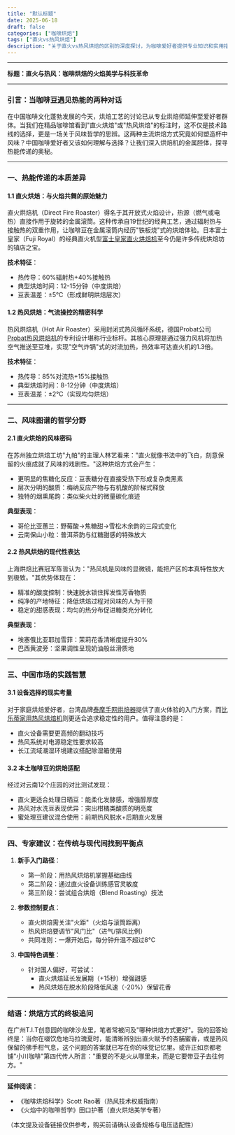 ```yaml
---
title: "默认标题"
date: 2025-06-18
draft: false
categories: ["咖啡烘焙"]
tags: ["直火vs热风烘焙"]
description: "关于直火vs热风烘焙的区别的深度探讨，为咖啡爱好者提供专业知识和实用指南。"
---
```


---
**标题：直火与热风：咖啡烘焙的火焰美学与科技革命**

---

### 引言：当咖啡豆遇见热能的两种对话

在中国咖啡文化蓬勃发展的今天，烘焙工艺的讨论已从专业烘焙师延伸至爱好者群体。当我们在精品咖啡馆看到"直火烘焙"或"热风烘焙"的标注时，这不仅是技术路线的选择，更是一场关于风味哲学的思辨。这两种主流烘焙方式究竟如何塑造杯中风味？中国咖啡爱好者又该如何理解与选择？让我们深入烘焙机的金属腔体，探寻热能传递的奥秘。

---

### 一、热能传递的本质差异

#### 1.1 直火烘焙：与火焰共舞的原始魅力
直火烘焙机（Direct Fire Roaster）得名于其开放式火焰设计，热源（燃气或电热）直接作用于旋转的金属滚筒。这种传承自19世纪的经典工艺，通过辐射热与接触热的双重作用，让咖啡豆在金属滚筒内经历"铁板烧"式的烘焙体验。日本富士皇家（Fuji Royal）的经典直火机型[富士皇家直火烘焙机](https://www.amazon.com/s?k=%E5%AF%8C%E5%A3%AB%E7%9A%87%E5%AE%B6%E7%9B%B4%E7%81%AB%E7%83%98%E7%84%99%E6%9C%BA&tag=coffeeprism-20)至今仍是许多传统烘焙坊的镇店之宝。

**技术特征**：
- 热传导：60%辐射热+40%接触热
- 典型烘焙时间：12-15分钟（中度烘焙）
- 豆表温差：±5℃（形成鲜明烘焙层次）

#### 1.2 热风烘焙：气流操控的精密科学
热风烘焙机（Hot Air Roaster）采用封闭式热风循环系统，德国Probat公司[Probat热风烘焙机](https://www.amazon.com/s?k=Probat%E7%83%AD%E9%A3%8E%E7%83%98%E7%84%99%E6%9C%BA&tag=coffeeprism-20)的专利设计堪称行业标杆。其核心原理是通过强力风机将加热空气推送至豆堆，实现"空气炸锅"式的对流加热，热效率可达直火机的1.3倍。

**技术特征**：
- 热传导：85%对流热+15%接触热
- 典型烘焙时间：8-12分钟（中度烘焙）
- 豆表温差：±2℃（实现均匀烘焙）

---

### 二、风味图谱的哲学分野

#### 2.1 直火烘焙的风味密码
在苏州独立烘焙工坊"九帕"的主理人林艺看来："直火就像书法中的飞白，刻意保留的火痕成就了风味的戏剧性。"这种烘焙方式会产生：
- 更明显的焦糖化反应：豆表糖分在直接受热下形成复杂类黑素
- 层次分明的酸质：梅纳反应产物与有机酸的阶梯式释放
- 独特的烟熏尾韵：类似柴火灶的微量碳化痕迹

**典型表现**：
- 哥伦比亚蕙兰：野莓酸→焦糖甜→雪松木余韵的三段式变化
- 云南保山小粒：普洱茶韵与红糖甜感的特殊放大

#### 2.2 热风烘焙的现代性表达
上海烘焙比赛冠军陈哲认为："热风机是风味的显微镜，能把产区的本真特性放大到极致。"其优势体现在：
- 精准的酸度控制：快速脱水锁住挥发性芳香物质
- 纯净的产地特征：降低烘焙过程对风味的人为干预
- 稳定的甜感表现：均匀的热分布促进糖类充分转化

**典型表现**：
- 埃塞俄比亚耶加雪菲：茉莉花香清晰度提升30%
- 巴西黄波旁：坚果调性呈现奶油般丝滑质地

---

### 三、中国市场的实践智慧

#### 3.1 设备选择的现实考量
对于家庭烘焙爱好者，台湾品牌[泰摩手网烘焙器](https://www.amazon.com/s?k=%E6%B3%B0%E6%91%A9%E6%89%8B%E7%BD%91%E7%83%98%E7%84%99%E5%99%A8&tag=coffeeprism-20)提供了直火体验的入门方案，而[比乐蒂家用热风烘焙机](https://www.amazon.com/s?k=%E6%AF%94%E4%B9%90%E8%92%82%E5%AE%B6%E7%94%A8%E7%83%AD%E9%A3%8E%E7%83%98%E7%84%99%E6%9C%BA&tag=coffeeprism-20)则更适合追求稳定性的用户。值得注意的是：
- 直火设备需要更高频的翻动技巧
- 热风系统对电源稳定性要求较高
- 长江流域潮湿环境建议搭配除湿箱使用

#### 3.2 本土咖啡豆的烘焙适配
经过对云南12个庄园的对比测试发现：
- 直火更适合处理日晒豆：能柔化发酵感，增强醇厚度
- 热风对水洗豆表现优异：突出柑橘类酸质的明亮度
- 蜜处理豆建议混合使用：前期热风脱水+后期直火发展

---

### 四、专家建议：在传统与现代间找到平衡点

1. **新手入门路径**：
   - 第一阶段：用热风烘焙机掌握基础曲线
   - 第二阶段：通过直火设备训练感官灵敏度
   - 第三阶段：尝试组合烘焙（Blend Roasting）技法

2. **参数控制要点**：
   - 直火烘焙需关注"火距"（火焰与滚筒距离）
   - 热风烘焙要调节"风门比"（进气/排风比例）
   - 共同准则：一爆开始后，每分钟升温不超过8℃

3. **中国特色调整**：
   - 针对国人偏好，可尝试：
     - 直火烘焙延长发展期（+15秒）增强甜感
     - 热风烘焙在脱水阶段降低风速（-20%）保留花香

---

### 结语：烘焙方式的终极追问

在广州T.I.T创意园的咖啡沙龙里，笔者常被问及"哪种烘焙方式更好"。我的回答始终是：当你在啜饮危地马拉瑰夏时，能清晰辨别出直火赋予的杏脯蜜香，或是热风保留的佛手柑气息，这个问题的答案就已写在你的味觉记忆里。或许正如京都老铺"小川咖啡"第四代传人所言："重要的不是火从哪里来，而是它要带豆子去往何方。"

---

**延伸阅读**：
- 《咖啡烘焙科学》Scott Rao著（热风技术权威指南）
- 《火焰中的咖啡哲学》田口护著（直火烘焙美学专著）

（本文提及设备链接仅供参考，购买前请确认设备规格与电压适配性）